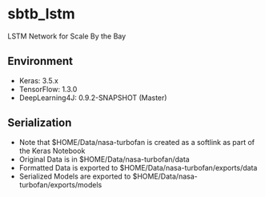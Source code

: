 # sbtb_lstm
LSTM Network for Scale By the Bay

## Environment
- Keras: 3.5.x
- TensorFlow: 1.3.0
- DeepLearning4J: 0.9.2-SNAPSHOT (Master)

## Serialization
- Note that $HOME/Data/nasa-turbofan is created as a softlink as part of the Keras Notebook
- Original Data  is in $HOME/Data/nasa-turbofan/data
- Formatted Data is exported to $HOME/Data/nasa-turbofan/exports/data
- Serialized Models are exported to $HOME/Data/nasa-turbofan/exports/models
    
